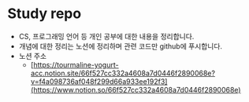 # Study repo

- CS, 프로그래밍 언어 등 개인 공부에 대한 내용을 정리합니다.
- 개념에 대한 정리는 노션에 정리하며 관련 코드만 github에 푸시합니다.
- 노션 주소
  - [https://tourmaline-yogurt-acc.notion.site/66f527cc332a4608a7d0446f2890068e?v=f4a098736af048f299d66a933ee192f3](https://www.notion.so/66f527cc332a4608a7d0446f2890068e)
